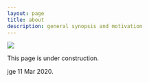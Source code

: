```yaml
---
layout: page
title: about
description: general synopsis and motivation
---
```


<a href="https://www.linkedin.com/in/justinelfritz/"><img src="https://mag06.github.io/linkedin_logo.png"></a>

This page is under construction. 

jge 11 Mar 2020.